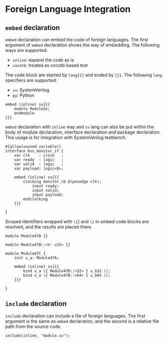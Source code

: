 # Foreign Language Integration

## `embed` declaration

`embed` declaration can embed the code of foreign languages.
The first argument of `embed` declaration shows the way of embedding.
The following ways are supported:

* `inline`: expand the code as is
* `cocotb`: treated as cocotb based test

The code block are started by `lang{{{` and ended by `}}}`.
The following `lang` specifiers are supported:

* `sv`: SystemVerilog
* `py`: Python

```veryl,playground
embed (inline) sv{{{
    module ModuleSv;
    endmodule
}}}
```

`embed` declaration with `inline` way and `sv` lang can also be put within the body of module declaration, interface declaration and package declaration.
This usage is for integration with SystemVerilog testbench.

```veryl,playground
#[allow(unused_variable)]
interface bus_monitor_if {
    var clk    : clock   ;
    var ready  : logic   ;
    var valid  : logic   ;
    var payload: logic<8>;

    embed (inline) sv{{{
        clocking monitor_cb @(posedge clk);
            input ready;
            input valid;
            input payload;
        endclocking
    }}}

}
```

Scoped identifiers wrapped with `\{`( and `\}` in embed code blocks are resolved, and the results are placed there.

```veryl,playground
module Module47A {}

module Module47B::<V: u32> {}

module Module47C {
    inst u_a: Module47A;

    embed (inline) sv{{{
        bind u_a \{ Module47B::<32> } u_b32 ();
        bind u_a \{ Module47B::<64> } u_b64 ();
    }}}

}
```

## `include` declaration

`include` declaration can include a file of foreign languages.
The first argument is the same as `embed` declaration, and the second is a relative file path from the source code.

```veryl
include(inline, "module.sv");
```
